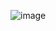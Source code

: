 ![image](https://github.com/nour-ghsaier/TBSClubList/assets/148276631/bc57866b-83cf-48ff-bdac-d27a92cf1a77)
